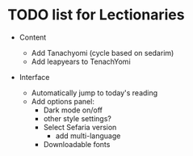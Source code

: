 # TODO list for Lectionaries

- Content
  - Add Tanachyomi (cycle based on sedarim)
  - Add leapyears to TenachYomi

- Interface
  - Automatically jump to today's reading
  - Add options panel:
    - Dark mode on/off
    - other style settings?
    - Select Sefaria version
      - add multi-language
    - Downloadable fonts
    